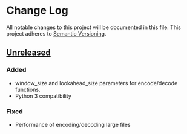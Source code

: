 # Change Log
All notable changes to this project will be documented in this file.
This project adheres to [Semantic Versioning](http://semver.org/).

## [Unreleased]
### Added
- window_size and lookahead_size parameters for encode/decode functions.
- Python 3 compatibility

### Fixed
- Performance of encoding/decoding large files

[Unreleased]: https://github.com/johan-sports/pyheatshrink/compare/v0.1.2...HEAD